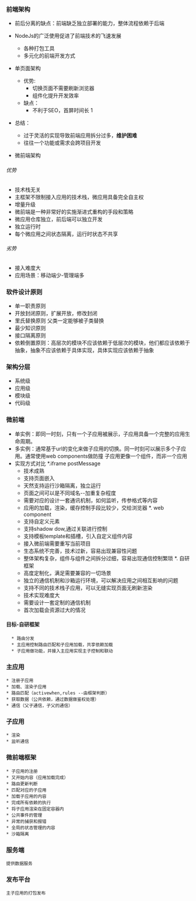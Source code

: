 ### 前端架构
* 前后分离的缺点：前端缺乏独立部署的能力，整体流程依赖于后端
* NodeJs的广泛使用促进了前端技术的飞速发展
  * 各种打包工具
  * 多元化的前端开发方式
* 单页面架构
  * 优势:
    * 切换页面不需要刷新浏览器
    * 组件化提升开发效率
  * 缺点：
      * 不利于SEO，首屏时间长 1
* 总结：
   * 过于灵活的实现导致前端应用拆分过多，**维护困难**
   * 往往一个功能或需求会跨项目开发

* 微前端架构
 ###### 优势
  * 技术栈无关
  * 主框架不限制接入应用的技术栈，微应用具备完全自主权
  * 增量升级
  * 微前端是一种非常好的实施渐进式重构的手段和策略
  * 微应用仓库独立，前后端可以独立开发
  * 独立运行时
  * 每个微应用之间状态隔离，运行时状态不共享
  ###### 劣势
  * 接入难度大
  * 应用场景：移动端少-管理端多

### 软件设计原则
  * 单一职责原则
  * 开放封闭原则，扩展开放，修改封闭
  * 里氏替换原则 父类一定能够被子类替换
  * 最少知识原则
  * 接口隔离原则
  * 依赖倒置原则：高层次的模块不应该依赖于低层次的模块，他们都应该依赖于抽象，抽象不应该依赖于具体实现，具体实现应该依赖于抽象

### 架构分层
   * 系统级
   * 应用级
   * 模块级
   * 代码级

### 微前端
  * 单实例：即同一时刻，只有一个子应用被展示，子应用具备一个完整的应用生命周期。
  * 多实例：通常基于url的变化来做子应用的切换。同一时刻可以展示多个子应用。通常使用web components做防撞
    子应用更像一个组件，而非一个应用
  * 实现方式对比
    *.iframe postMessage
      * 技术成熟
      * 支持页面嵌入
      * 天然支持运行沙箱隔离，独立运行
      * 页面之间可以是不同域名--加重复杂程度
      * 需要对应的设计一套通讯机制，如何监听，传参格式等内容
      * 应用的加载，渲染，缓存控制手段比较少，交给浏览器
   *. web component
      * 支持自定义元素
      * 支持shadow dow,通过关联进行控制
      * 支持模板template和插槽，引入自定义组件内容
      * 接入微前端需要重写当前项目
      * 生态系统不完善，技术过新，容易出现兼容性问题
      * 整体架构复杂，组件与组件之间拆分过细，容易出现通信控制繁琐
   *. 自研框架
      * 高度定制化，满足需要兼容的一切场景
      * 独立的通信机制和沙箱运行环境，可以解决应用之间相互影响的问题
      * 支持不同的技术栈子应用，可以无缝实现页面无刷新渲染
      * 技术实现难度大
      * 需要设计一套定制的通信机制
      * 首次加载会资源过大的情况
  #### 目标-自研框架
      * 路由分发
      * 主应用控制路由匹配和子应用加载，共享依赖加载
      * 子应用做功能，并接入主应用实现主子控制和联动

  ### 主应用
    * 注册子应用
    * 加载、渲染子应用
    * 路由匹配（activewhen,rules --由框架判断）
    * 获取数据（公共依赖，通过数据做鉴权处理）
    * 通信（父子通信，子父的通信）
  ### 子应用  
    * 渲染
    * 监听通信
  ### 微前端框架
    * 子应用的注册
    * 又开始内容（应用加载完成）
    * 路由更新判断
    * 匹配对应的子应用
    * 加载子应用的内容
    * 完成所有依赖的执行
    * 将子应用渲染在固定容器内
    * 公共事件的管理
    * 异常的捕获和报错
    * 全局的状态管理的内容
    * 沙箱隔离
  
  ### 服务端
    提供数据服务

  ### 发布平台
    主子应用的打包发布
  
    
    
